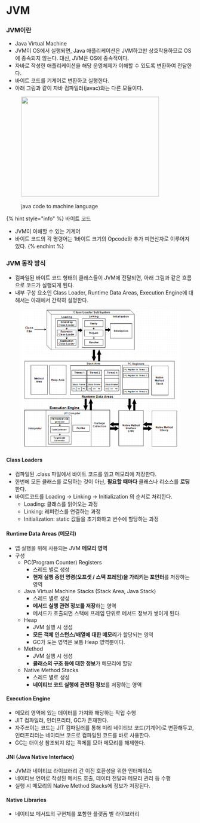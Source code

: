 # JVM

### JVM이란 <a href="#jvm" id="jvm"></a>

* Java Virtual Machine
* JVM이 OS에서 실행되면, Java 애플리케이션은 JVM하고만 상호작용하므로 OS에 종속되지 않는다. 대신, JVM은 OS에 종속적이다.
* 자바로 작성한 애플리케이션을 해당 운영체제가 이해할 수 있도록 변환하여 전달한다.
* 바이트 코드를 기계어로 변환하고 실행한다.
* 아래 그림과 같이 자바 컴파일러(javac)와는 다른 모듈이다.

<figure><img src="https://blog.kakaocdn.net/dn/beHaHI/btrKrqMW4rU/oU3cGpEkHTjJYqvmbnewM0/img.png" alt="" height="267" width="369"><figcaption><p>java code to machine language</p></figcaption></figure>

{% hint style="info" %}
바이트 코드

* JVM이 이해할 수 있는 기계어
* 바이트 코드의 각 명령어는 1바이트 크기의 Opcode와 추가 피연산자로 이루어져 있다.
{% endhint %}

### JVM 동작 방식

* 컴파일된 바이트 코드 형태의 클래스들이 JVM에 전달되면, 아래 그림과 같은 흐름으로 코드가 실행되게 된다.
* 내부 구성 요소인 Class Loader, Runtime Data Areas, Execution Engine에 대해서는 아래에서 간략히 설명한다.

<figure><img src="../../../.gitbook/assets/image (7) (1) (1) (1) (1) (1).png" alt=""><figcaption></figcaption></figure>

#### Class Loaders

* 컴파일된 .class 파일에서 바이트 코드를 읽고 메모리에 저장한다.
* 한번에 모든 클래스를 로딩하는 것이 아닌, **필요할 때마다** 클래스나 리소스를 **로딩**한다.
* 바이트코드를 Loading → Linking → Initialization 의 순서로 처리한다.
  * Loading: 클래스를 읽어오는 과정
  * Linking: 레퍼런스를 연결하는 과정
  * Initialization: static 값들을 초기화하고 변수에 할당하는 과정

#### Runtime Data Areas (메모리)

* 앱 실행을 위해 사용되는 JVM **메모리 영역**
* 구성
  * PC(Program Counter) Registers
    * 스레드 별로 생성
    * **현재 실행 중인 명령(오프셋 / 스택 프레임)을 가리키는 포인터**를 저장하는 영역
  * Java Virtual Machine Stacks (Stack Area, Java Stack)
    * 스레드 별로 생성
    * **메서드 실행 관련 정보를 저장**하는 영역
    * 메서드가 호출되면 스택에 프레임 단위로 메서드 정보가 쌓이게 된다.
  * Heap
    * JVM 실행 시 생성
    * **모든 객체 인스턴스/배열에 대한 메모리**가 할당되는 영역
    * GC가 도는 영역은 보통 Heap 영역뿐이다.
  * Method
    * JVM 실행 시 생성
    * **클래스의 구조 등에 대한 정보**가 메모리에 할당
  * Native Method Stacks
    * 스레드 별로 생성
    * **네이티브 코드 실행에 관련된 정보**를 저장하는 영역

#### Execution Engine

* 메모리 영역에 있는 데이터를 가져와 해당하는 작업 수행
* JIT 컴파일러, 인터프리터, GC가 존재한다.
* 자주쓰이는 코드는 JIT 컴파일러를 통해 미리 네이티브 코드(기계어)로 변환해두고, 인터프리터는 네이티브 코드로 컴파일된 코드를 바로 사용한다.
* GC는 더이상 참조되지 않는 객체를 모아 메모리를 해제한다.

#### JNI (Java Native Interface)

* JVM과 네이티브 라이브러리 간 이진 호환성을 위한 인터페이스
* 네이티브 언어로 작성된 메서드 호출, 데이터 전달과 메모리 관리 등 수행
* 실행 시 메모리의 Native Method Stacks에 정보가 저장된다.

#### Native Libraries

* 네이티브 메서드의 구현체를 포함한 플랫폼 별 라이브러리
